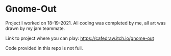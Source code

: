 # Gnome-Out

Project I worked on 18-19-2021. All coding was completed by me, all art was drawn by my jam teammate.

Link to project where you can play: https://cafedraw.itch.io/gnome-out

Code provided in this repo is not full.
